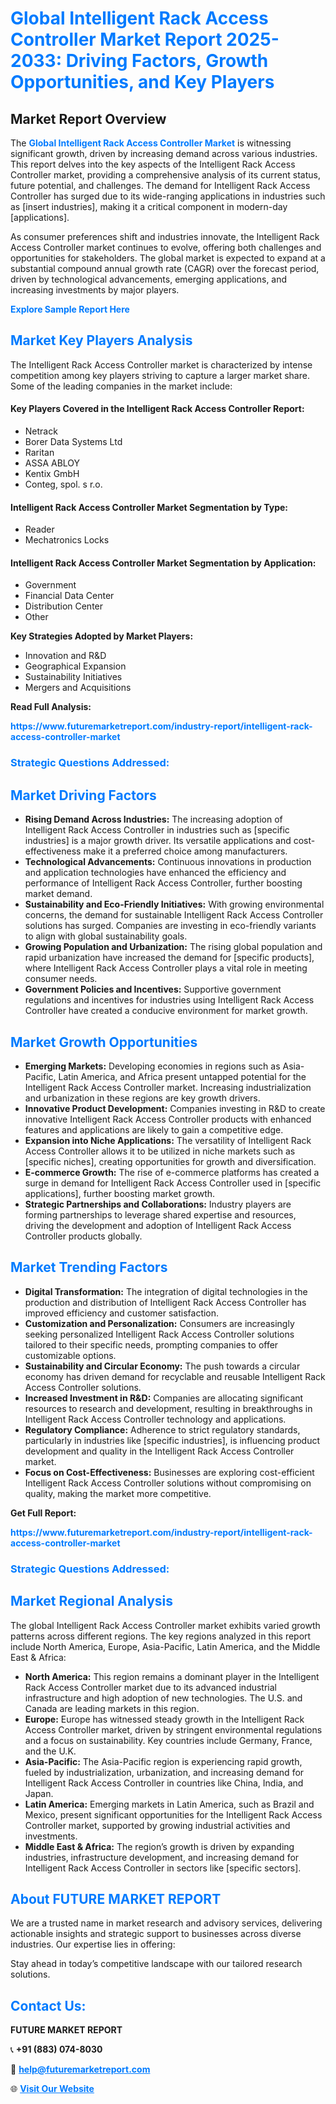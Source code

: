 <h1 style="color: #007BFF;">Global Intelligent Rack Access Controller Market Report 2025-2033: Driving Factors, Growth Opportunities, and Key Players</h1>

<section id="overview">
<h2>Market Report Overview</h2>
<p>The <a href="https://www.futuremarketreport.com/industry-report/intelligent-rack-access-controller-market" style="color: #007BFF; text-decoration: none;"><strong>Global Intelligent Rack Access Controller Market</strong></a> is witnessing significant growth, driven by increasing demand across various industries. This report delves into the key aspects of the Intelligent Rack Access Controller market, providing a comprehensive analysis of its current status, future potential, and challenges. The demand for Intelligent Rack Access Controller has surged due to its wide-ranging applications in industries such as [insert industries], making it a critical component in modern-day [applications].</p>
<p>As consumer preferences shift and industries innovate, the Intelligent Rack Access Controller market continues to evolve, offering both challenges and opportunities for stakeholders. The global market is expected to expand at a substantial compound annual growth rate (CAGR) over the forecast period, driven by technological advancements, emerging applications, and increasing investments by major players.</p>
</section>

<section id="overview">
<p><a href="https://www.futuremarketreport.com/request-sample/reportId=76528" style="color: #007BFF; text-decoration: none;"><strong>Explore Sample Report Here</strong></a></p>
</section>

<section id="key-players">
<h2 style="color: #007BFF;">Market Key Players Analysis</h2>
<p>The Intelligent Rack Access Controller market is characterized by intense competition among key players striving to capture a larger market share. Some of the leading companies in the market include:</p>
<h4>Key Players Covered in the Intelligent Rack Access Controller Report:</h4>
<ul><li>Netrack</li><li>Borer Data Systems Ltd</li><li>Raritan</li><li>ASSA ABLOY</li><li>Kentix GmbH</li><li>Conteg, spol. s r.o.</li></ul>
<h4>Intelligent Rack Access Controller Market Segmentation by Type:</h4>
<ul><li>Reader</li><li>Mechatronics Locks</li></ul>

<h4>Intelligent Rack Access Controller Market Segmentation by Application:</h4>
<ul><li>Government</li><li>Financial Data Center</li><li>Distribution Center</li><li>Other</li></ul>
<p><strong>Key Strategies Adopted by Market Players:</strong></p>
<ul>
<li>Innovation and R&D</li>
<li>Geographical Expansion</li>
<li>Sustainability Initiatives</li>
<li>Mergers and Acquisitions</li>
</ul>
</section>

<section>
<p><strong>Read Full Analysis: </strong></p><a href="https://www.futuremarketreport.com/industry-report/intelligent-rack-access-controller-market" style="color: #007BFF; text-decoration: none;"><strong>https://www.futuremarketreport.com/industry-report/intelligent-rack-access-controller-market</strong></a>
<h3 style="color: #007BFF;">Strategic Questions Addressed:</h3>
</section>

<section id="driving-factors">
<h2 style="color: #007BFF;">Market Driving Factors</h2>
<ul>
<li><strong>Rising Demand Across Industries:</strong> The increasing adoption of Intelligent Rack Access Controller in industries such as [specific industries] is a major growth driver. Its versatile applications and cost-effectiveness make it a preferred choice among manufacturers.</li>
<li><strong>Technological Advancements:</strong> Continuous innovations in production and application technologies have enhanced the efficiency and performance of Intelligent Rack Access Controller, further boosting market demand.</li>
<li><strong>Sustainability and Eco-Friendly Initiatives:</strong> With growing environmental concerns, the demand for sustainable Intelligent Rack Access Controller solutions has surged. Companies are investing in eco-friendly variants to align with global sustainability goals.</li>
<li><strong>Growing Population and Urbanization:</strong> The rising global population and rapid urbanization have increased the demand for [specific products], where Intelligent Rack Access Controller plays a vital role in meeting consumer needs.</li>
<li><strong>Government Policies and Incentives:</strong> Supportive government regulations and incentives for industries using Intelligent Rack Access Controller have created a conducive environment for market growth.</li>
</ul>
</section>

<section id="growth-opportunities">
<h2 style="color: #007BFF;">Market Growth Opportunities</h2>
<ul>
<li><strong>Emerging Markets:</strong> Developing economies in regions such as Asia-Pacific, Latin America, and Africa present untapped potential for the Intelligent Rack Access Controller market. Increasing industrialization and urbanization in these regions are key growth drivers.</li>
<li><strong>Innovative Product Development:</strong> Companies investing in R&D to create innovative Intelligent Rack Access Controller products with enhanced features and applications are likely to gain a competitive edge.</li>
<li><strong>Expansion into Niche Applications:</strong> The versatility of Intelligent Rack Access Controller allows it to be utilized in niche markets such as [specific niches], creating opportunities for growth and diversification.</li>
<li><strong>E-commerce Growth:</strong> The rise of e-commerce platforms has created a surge in demand for Intelligent Rack Access Controller used in [specific applications], further boosting market growth.</li>
<li><strong>Strategic Partnerships and Collaborations:</strong> Industry players are forming partnerships to leverage shared expertise and resources, driving the development and adoption of Intelligent Rack Access Controller products globally.</li>
</ul>
</section>

<section id="trending-factors">
<h2 style="color: #007BFF;">Market Trending Factors</h2>
<ul>
<li><strong>Digital Transformation:</strong> The integration of digital technologies in the production and distribution of Intelligent Rack Access Controller has improved efficiency and customer satisfaction.</li>
<li><strong>Customization and Personalization:</strong> Consumers are increasingly seeking personalized Intelligent Rack Access Controller solutions tailored to their specific needs, prompting companies to offer customizable options.</li>
<li><strong>Sustainability and Circular Economy:</strong> The push towards a circular economy has driven demand for recyclable and reusable Intelligent Rack Access Controller solutions.</li>
<li><strong>Increased Investment in R&D:</strong> Companies are allocating significant resources to research and development, resulting in breakthroughs in Intelligent Rack Access Controller technology and applications.</li>
<li><strong>Regulatory Compliance:</strong> Adherence to strict regulatory standards, particularly in industries like [specific industries], is influencing product development and quality in the Intelligent Rack Access Controller market.</li>
<li><strong>Focus on Cost-Effectiveness:</strong> Businesses are exploring cost-efficient Intelligent Rack Access Controller solutions without compromising on quality, making the market more competitive.</li>
</ul>
</section>

<section>
<p><strong>Get Full Report: </strong></p><a href="https://www.futuremarketreport.com/industry-report/intelligent-rack-access-controller-market" style="color: #007BFF; text-decoration: none;"><strong>https://www.futuremarketreport.com/industry-report/intelligent-rack-access-controller-market</strong></a>
<h3 style="color: #007BFF;">Strategic Questions Addressed:</h3>
</section>


<section id="regional-analysis">
<h2 style="color: #007BFF;">Market Regional Analysis</h2>
<p>The global Intelligent Rack Access Controller market exhibits varied growth patterns across different regions. The key regions analyzed in this report include North America, Europe, Asia-Pacific, Latin America, and the Middle East & Africa:</p>
<ul>
<li><strong>North America:</strong> This region remains a dominant player in the Intelligent Rack Access Controller market due to its advanced industrial infrastructure and high adoption of new technologies. The U.S. and Canada are leading markets in this region.</li>
<li><strong>Europe:</strong> Europe has witnessed steady growth in the Intelligent Rack Access Controller market, driven by stringent environmental regulations and a focus on sustainability. Key countries include Germany, France, and the U.K.</li>
<li><strong>Asia-Pacific:</strong> The Asia-Pacific region is experiencing rapid growth, fueled by industrialization, urbanization, and increasing demand for Intelligent Rack Access Controller in countries like China, India, and Japan.</li>
<li><strong>Latin America:</strong> Emerging markets in Latin America, such as Brazil and Mexico, present significant opportunities for the Intelligent Rack Access Controller market, supported by growing industrial activities and investments.</li>
<li><strong>Middle East & Africa:</strong> The region’s growth is driven by expanding industries, infrastructure development, and increasing demand for Intelligent Rack Access Controller in sectors like [specific sectors].</li>
</ul>
</section>

<footer>
<h2 style="color: #007BFF;">About FUTURE MARKET REPORT</h2>
<p>We are a trusted name in market research and advisory services, delivering actionable insights and strategic support to businesses across diverse industries. Our expertise lies in offering:</p>

<p>Stay ahead in today’s competitive landscape with our tailored research solutions.</p>

<h2 style="color: #007BFF;">Contact Us:</h2>
<p><strong>FUTURE MARKET REPORT</strong></p>
<p>📞 <strong>+91 (883) 074-8030</strong></p>
<p>📧 <strong><a href="mailto:help@futuremarketreport.com" style="color: #007BFF;">help@futuremarketreport.com</a></strong></p>
<p>🌐 <strong><a href="https://www.futuremarketreport.com/" style="color: #007BFF;">Visit Our Website</a></strong></p>
</footer>